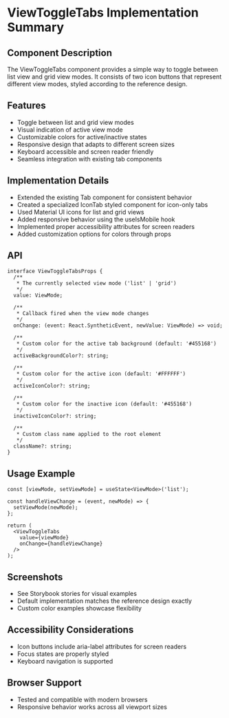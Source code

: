 # ViewToggleTabs Implementation Summary

## Component Description
The ViewToggleTabs component provides a simple way to toggle between list view and grid view modes. It consists of two icon buttons that represent different view modes, styled according to the reference design.

## Features
- Toggle between list and grid view modes
- Visual indication of active view mode
- Customizable colors for active/inactive states
- Responsive design that adapts to different screen sizes
- Keyboard accessible and screen reader friendly
- Seamless integration with existing tab components

## Implementation Details
- Extended the existing Tab component for consistent behavior
- Created a specialized IconTab styled component for icon-only tabs
- Used Material UI icons for list and grid views
- Added responsive behavior using the useIsMobile hook
- Implemented proper accessibility attributes for screen readers
- Added customization options for colors through props

## API
```tsx
interface ViewToggleTabsProps {
  /**
   * The currently selected view mode ('list' | 'grid')
   */
  value: ViewMode;
  
  /**
   * Callback fired when the view mode changes
   */
  onChange: (event: React.SyntheticEvent, newValue: ViewMode) => void;
  
  /**
   * Custom color for the active tab background (default: '#455168')
   */
  activeBackgroundColor?: string;
  
  /**
   * Custom color for the active icon (default: '#FFFFFF')
   */
  activeIconColor?: string;
  
  /**
   * Custom color for the inactive icon (default: '#455168')
   */
  inactiveIconColor?: string;
  
  /**
   * Custom class name applied to the root element
   */
  className?: string;
}
```

## Usage Example
```tsx
const [viewMode, setViewMode] = useState<ViewMode>('list');

const handleViewChange = (event, newMode) => {
  setViewMode(newMode);
};

return (
  <ViewToggleTabs
    value={viewMode}
    onChange={handleViewChange}
  />
);
```

## Screenshots
- See Storybook stories for visual examples
- Default implementation matches the reference design exactly
- Custom color examples showcase flexibility

## Accessibility Considerations
- Icon buttons include aria-label attributes for screen readers
- Focus states are properly styled
- Keyboard navigation is supported

## Browser Support
- Tested and compatible with modern browsers
- Responsive behavior works across all viewport sizes